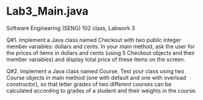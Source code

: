 # Lab3_Main.java
Software Engineering (SENG) 102 class, Labwork 3

Q#1.	Implement a Java class named Checkout with two public integer member variables: dollars and cents. In your main method, ask the user for the prices of items in dollars and cents (using 5 Checkout objects and their member variables) and display total price of these items on the screen.


Q#2.	Implement a Java class named Course. Test your class using two Course objects in main method (one with default and one with overload constructor), so that letter grades of two different courses can be calculated according to grades of a student and their weights in the course.




